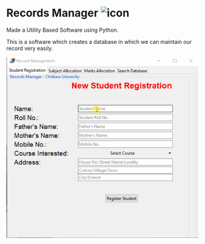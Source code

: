 # Records Manager ![icon](https://github.com/CoderChirag/images/blob/master/RecordManager-icon.ico)

Made a Utility Based Software using Python.

This is a software which creates a database in which we can maintain our record very easily.

![Finished App](https://github.com/CoderChirag/images/blob/master/RecordManager.gif)
